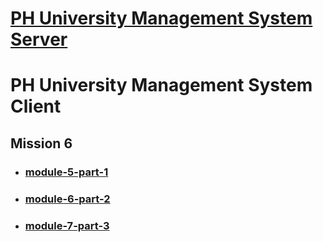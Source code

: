 # [PH University Management System Server](https://github.com/sajid1545/PH-University-management-system)

# PH University Management System Client

## Mission 6

- ### [module-5-part-1](https://github.com/sajid1545/ph-University-management-client)

- ### [module-6-part-2](https://github.com/sajid1545/ph-University-management-client/tree/module-6-part-2)

- ### [module-7-part-3](https://github.com/sajid1545/ph-University-management-client/tree/module-7-part-3)
